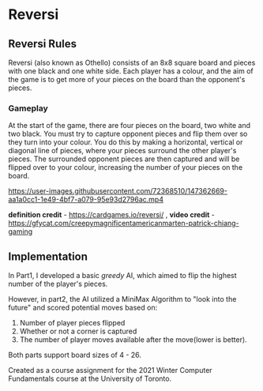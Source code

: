 # Reversi

## Reversi Rules
Reversi (also known as Othello) consists of an 8x8 square board and pieces with one black and one white side. Each player has a colour, and the aim of the game is to get more of your pieces on the board than the opponent's pieces.

### Gameplay
At the start of the game, there are four pieces on the board, two white and two black. You must try to capture opponent pieces and flip them over so they turn into your colour. You do this by making a horizontal, vertical or diagonal line of pieces, where your pieces surround the other player's pieces. The surrounded opponent pieces are then captured and will be flipped over to your colour, increasing the number of your pieces on the board.

https://user-images.githubusercontent.com/72368510/147362669-aa1a0cc1-1e49-4bf7-a079-95e93d2796ac.mp4

**definition credit** - https://cardgames.io/reversi/ ,
**video credit** - https://gfycat.com/creepymagnificentamericanmarten-patrick-chiang-gaming

## Implementation
In Part1, I developed a basic *greedy* AI, which aimed to flip the highest number of the player's pieces. 

However, in part2, the AI utilized a MiniMax Algorithm to "look into the future" and scored potential moves based on:
  1. Number of player pieces flipped
  2. Whether or not a corner is captured 
  3. The number of player moves available after the move(lower is better).

Both parts support board sizes of 4 - 26.

Created as a course assignment for the 2021 Winter Computer Fundamentals course at the University of Toronto.
